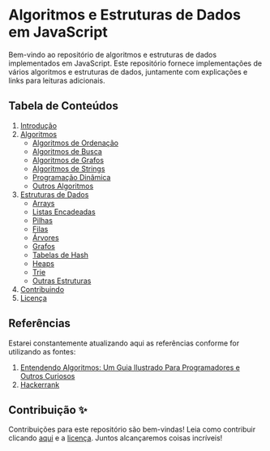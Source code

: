 # Algoritmos e Estruturas de Dados em JavaScript

Bem-vindo ao repositório de algoritmos e estruturas de dados implementados em JavaScript. Este repositório fornece implementações de vários algoritmos e estruturas de dados, juntamente com explicações e links para leituras adicionais.

## Tabela de Conteúdos

1. [Introdução](#introdução)
2. [Algoritmos](#algoritmos)
    - [Algoritmos de Ordenação](#algoritmos-de-ordenação)
    - [Algoritmos de Busca](#algoritmos-de-busca)
    - [Algoritmos de Grafos](#algoritmos-de-grafos)
    - [Algoritmos de Strings](#algoritmos-de-strings)
    - [Programação Dinâmica](#programação-dinâmica)
    - [Outros Algoritmos](#outros-algoritmos)
3. [Estruturas de Dados](#estruturas-de-dados)
    - [Arrays](#arrays)
    - [Listas Encadeadas](#listas-encadeadas)
    - [Pilhas](#pilhas)
    - [Filas](#filas)
    - [Árvores](#árvores)
    - [Grafos](#grafos)
    - [Tabelas de Hash](#tabelas-de-hash)
    - [Heaps](#heaps)
    - [Trie](#trie)
    - [Outras Estruturas](#outras-estruturas)
4. [Contribuindo](#contribuindo)
5. [Licença](#licença)

## Referências

Estarei constantemente atualizando aqui as referências conforme for utilizando as fontes:

1. [Entendendo Algoritmos: Um Guia Ilustrado Para Programadores e Outros Curiosos](https://www.amazon.com.br/Entendendo-Algoritmos-Ilustrado-Programadores-Curiosos/dp/8575225634)
2. [Hackerrank](https://www.hackerrank.com/)


## Contribuição ✨

Contribuições para este repositório são bem-vindas! Leia como contribuir clicando [aqui](https://github.com/jessrbl/Algoritmos-e-estruturas-de-dados/blob/main/CONTRIBUTING.md) e a [licença](https://github.com/jessrbl/Algoritmos-e-estruturas-de-dados/blob/main/LICENSE). Juntos alcançaremos coisas incríveis!